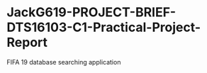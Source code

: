 # JackG619-PROJECT-BRIEF-DTS16103-C1-Practical-Project-Report
FIFA 19 database searching application
